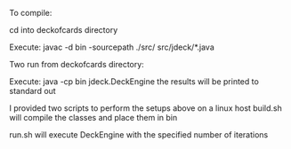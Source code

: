 
To compile:

cd into deckofcards directory

Execute: javac -d bin -sourcepath ./src/ src/jdeck/*.java

Two run from deckofcards directory:

Execute: java -cp bin jdeck.DeckEngine <number of iterations>
the results will be printed to standard out

I provided two scripts to perform the setups above on a linux host
build.sh will compile the classes and place them in bin

run.sh <num interations> will execute DeckEngine with the specified
number of iterations
